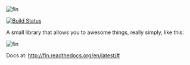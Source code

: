 ![fin](https://raw.githubusercontent.com/stestagg/fin/master/doc/_static/fin.png)

[![Build Status](https://travis-ci.org/stestagg/fin.svg?branch=master)](https://travis-ci.org/stestagg/fin)

A small library that allows you to awesome things, really simply, like this:

![fin](https://raw.githubusercontent.com/stestagg/fin/master/doc/contextlog.gif)

Docs at:  http://fin.readthedocs.org/en/latest/#
